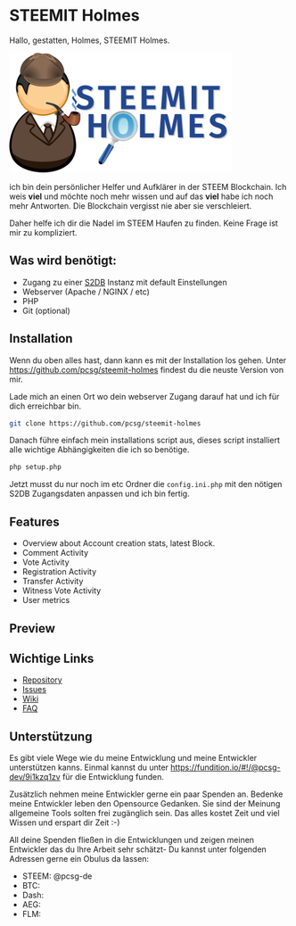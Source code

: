 STEEMIT Holmes
======

Hallo, gestatten, Holmes,
STEEMIT Holmes.

![STEEMIT Holmes](bin/images/jediholmshenwatson2_mini.png)

ich bin dein persönlicher Helfer und Aufklärer in der STEEM Blockchain.
Ich weis **viel** und möchte noch mehr wissen und auf das **viel** habe ich
noch mehr Antworten. Die Blockchain vergisst nie aber sie verschleiert.

Daher helfe ich dir die Nadel im STEEM Haufen zu finden. Keine Frage ist mir zu kompliziert.


Was wird benötigt:
------

- Zugang zu einer [S2DB]() Instanz mit default Einstellungen
- Webserver (Apache / NGINX / etc)
- PHP
- Git (optional)


Installation
------

Wenn du oben alles hast, dann kann es mit der Installation los gehen.
Unter https://github.com/pcsg/steemit-holmes findest du die neuste Version von mir.

Lade mich an einen Ort wo dein webserver Zugang darauf hat und ich für dich erreichbar bin.

```bash
git clone https://github.com/pcsg/steemit-holmes
```

Danach führe einfach mein installations script aus, 
dieses script installiert alle wichtige Abhängigkeiten die ich so benötige.

```bash
php setup.php
``` 

Jetzt musst du nur noch im etc Ordner die `config.ini.php` mit den nötigen S2DB Zugangsdaten anpassen und ich bin fertig.

Features
------

- Overview about Account creation stats, latest Block.
- Comment Activity
- Vote Activity
- Registration Activity
- Transfer Activity
- Witness Vote Activity
- User metrics

Preview
------



Wichtige Links
------

- [Repository](https://github.com/pcsg/steemit-holmes)
- [Issues](https://github.com/pcsg/steemit-holmes/issues)
- [Wiki](https://github.com/pcsg/steemit-holmes/wiki)
- [FAQ](https://github.com/pcsg/steemit-holmes/wiki/faq)


Unterstützung
------

Es gibt viele Wege wie du meine Entwicklung und meine Entwickler unterstützen kanns.
Einmal kannst du unter https://fundition.io/#!/@pcsg-dev/9i1kzq1zv für die Entwicklung funden.

Zusätzlich nehmen meine Entwickler gerne ein paar Spenden an. 
Bedenke meine Entwickler leben den Opensource Gedanken. Sie sind der Meinung allgemeine Tools solten frei zugänglich sein.
Das alles kostet Zeit und viel Wissen und erspart dir Zeit :-)

All deine Spenden fließen in die Entwicklungen und zeigen meinen Entwickler das du Ihre Arbeit sehr schätzt-
Du kannst unter folgenden Adressen gerne ein Obulus da lassen:

- STEEM: @pcsg-de
- BTC:
- Dash:
- AEG:
- FLM:
